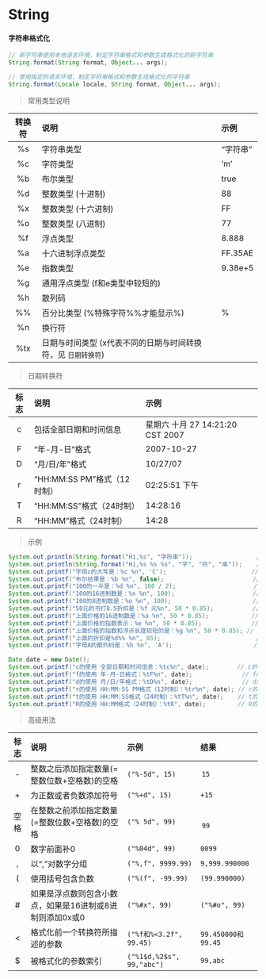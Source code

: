 # String

#### 字符串格式化

```java
// 新字符串使用本地语言环境，制定字符串格式和参数生成格式化的新字符串
String.format(String format, Object... args);

// 使用指定的语言环境，制定字符串格式和参数生成格式化的字符串
String.format(Locale locale, String format, Object... args);
```

> 常用类型说明  

| 转换符 | 说明 | 示例 |
| :--: | :-- | :-- |
| &#37;s | 字符串类型 | “字符串” |
| &#37;c | 字符类型 | ‘m’ |
| &#37;b | 布尔类型 | true |
| &#37;d | 整数类型 (十进制) | 88 |
| &#37;x | 整数类型 (十六进制) | FF |
| &#37;o | 整数类型 (八进制) | 77 |
| &#37;f | 浮点类型 | 8.888 |
| &#37;a | 十六进制浮点类型 | FF.35AE |
| &#37;e | 指数类型 | 9.38e+5 |
| &#37;g | 通用浮点类型 (f和e类型中较短的) | &#32; |
| &#37;h | 散列码 | &#32; |
| &#37;&#37; | 百分比类型 (&#37;特殊字符&#37;&#37;才能显示&#37;) | &#37; |
| &#37;n | 换行符 | &#32; |
| &#37;tx | 日期与时间类型 (x代表不同的日期与时间转换符，见 ```日期转换符```) | &#32; |

> 日期转换符  

| 标志 | 说明 | 示例 |
| :--: | :-- | :-- |
| c | 包括全部日期和时间信息 | 星期六 十月 27 14:21:20 CST 2007 |
| F | “年-月-日”格式 | 2007-10-27 |
| D | “月/日/年”格式 | 10/27/07 |
| r | “HH:MM:SS PM”格式（12时制） | 02:25:51 下午 |
| T | “HH:MM:SS”格式（24时制） | 14:28:16 |
| R | “HH:MM”格式（24时制） | 14:28 |

> 示例  

```java
System.out.println(String.format("Hi,%s", "字符串"));                  // Hi,字符串
System.out.println(String.format("Hi,%s %s %s", "字", "符", "串"));    // Hi,字 符 串
System.out.printf("字母c的大写是：%c %n", 'C');                        // 字母c的大写是：C
System.out.printf("布尔结果是：%b %n", false);                         // 布尔结果是：false
System.out.printf("100的一半是：%d %n", 100 / 2);                      // 100的一半是：50
System.out.printf("100的16进制数是：%x %n", 100);                      // 100的16进制数是：64
System.out.printf("100的8进制数是：%o %n", 100);                       // 100的8进制数是：144
System.out.printf("50元的书打8.5折扣是：%f 元%n", 50 * 0.85);           // 50元的书打8.5折扣是：42.500000 元
System.out.printf("上面价格的16进制数是：%a %n", 50 * 0.85);            // 上面价格的16进制数是：0x1.54p5
System.out.printf("上面价格的指数表示：%e %n", 50 * 0.85);              // 上面价格的指数表示：4.250000e+01
System.out.printf("上面价格的指数和浮点长度较短的是：%g %n", 50 * 0.85); // 上面价格的指数和浮点长度较短的是：42.5000
System.out.printf("上面的折扣是%d%% %n", 85);                           // 上面的折扣是85%
System.out.printf("字母A的散列码是：%h %n", 'A');                       // 字母A的散列码是：41

Date date = new Date();
System.out.printf("c的使用 全部日期和时间信息：%tc%n", date);        // c的使用 全部日期和时间信息：星期四 八月 12 09:54:37 CST 2021
System.out.printf("f的使用 年-月-日格式：%tF%n", date);              // f的使用 年-月-日格式：2021-08-12
System.out.printf("d的使用 月/日/年格式：%tD%n", date);              // d的使用 月/日/年格式：08/12/21
System.out.printf("r的使用 HH:MM:SS PM格式（12时制）：%tr%n", date); // r的使用 HH:MM:SS PM格式（12时制）：09:54:37 上午
System.out.printf("t的使用 HH:MM:SS格式（24时制）：%tT%n", date);    // t的使用 HH:MM:SS格式（24时制）：09:54:37
System.out.printf("R的使用 HH:MM格式（24时制）：%tR", date);         // R的使用 HH:MM格式（24时制）：09:54
```

> 高级用法  

| 标志 | 说明 | 示例 | 结果 |
| :--: | :-- | :-- | :-- |
| &#45; | 整数之后添加指定数量(=整数位数+空格数)的空格 | ```("%-5d", 15)``` | <pre style="display: inherit; padding: .2em; margin: 0 !important;"><code>15   </code></pre> |
| &#43; | 为正数或者负数添加符号 | ```("%+d", 15)``` | ```+15``` |
| 空格 | 在整数之前添加指定数量(=整数位数+空格数)的空格 | ```("% 5d", 99)``` | <pre style="display: inherit; padding: .2em; margin: 0 !important;"><code>   99</code></pre> |
| 0 | 数字前面补0 | ```("%04d", 99)``` | ```0099``` |
| &#44; | 以“,”对数字分组 | ```("%,f", 9999.99)``` | ```9,999.990000``` |
| &#40; | 使用括号包含负数 | ```("%(f", -99.99)``` | ```(99.990000)``` |
| &#35; | 如果是浮点数则包含小数点，如果是16进制或8进制则添加0x或0 | ```("%#x", 99)``` | ```("%#o", 99)``` |
| &#60; | 格式化前一个转换符所描述的参数 | ```("%f和%<3.2f", 99.45)``` | ```99.450000和99.45``` |
| &#36; | 被格式化的参数索引 | ```("%1$d,%2$s", 99,"abc")``` | ```99,abc``` |